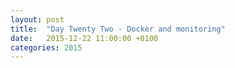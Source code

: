 ```yaml
---
layout: post
title:  "Day Twenty Two - Docker and monitoring"
date:   2015-12-22 11:00:00 +0100
categories: 2015
---
```

